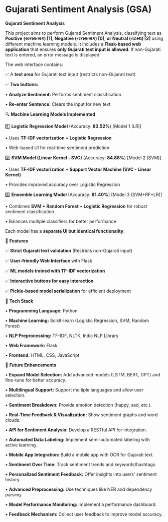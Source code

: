 # Gujarati Sentiment Analysis (GSA)
**Gujarati Sentiment Analysis**

This project aims to perform Gujarati Sentiment Analysis, classifying text as **Positive (સકારાત્મક) [1]**, **Negative (નકારાત્મક) [0]**, **or Neutral (તટસ્થ) [2]** using different machine learning models. It includes a **Flask-based web application** that ensures **only Gujarati text input is allowed**. If non-Gujarati text is entered, an error message is displayed.

The web interface contains:

✅ A **text area** for Gujarati text input (restricts non-Gujarati text)

✅ **Two buttons:**

  •	**Analyze Sentiment:** Performs sentiment classification

  •	**Re-enter Sentence:** Clears the input for new text

🔍 **Machine Learning Models Implemented**

1️⃣ **Logistic Regression Model** (Accuracy: **83.52%**) [Model 1 (LR)]

  •	Uses **TF-IDF vectorization + Logistic Regression**

  •	Web-based UI for real-time sentiment prediction

2️⃣ **SVM Model (Linear Kernel - SVC)** (Accuracy: **84.88%**) [Model 2 (SVM)]

  •	Uses **TF-IDF vectorization + Support Vector Machine (SVC - Linear Kernel)**

  •	Provides improved accuracy over Logistic Regression

3️⃣ **Ensemble Learning Model** (Accuracy: **81.40%**) [Model 3 (SVM+RF+LR)]

  •	Combines **SVM + Random Forest + Logistic Regression** for robust sentiment classification

  •	Balances multiple classifiers for better performance

Each model has a **separate UI but identical functionality**.

🚀 **Features**

✅ **Strict Gujarati text validation** (Restricts non-Gujarati input)

✅ **User-friendly Web Interface** with Flask

✅ **ML models trained with TF-IDF vectorization**

✅ **Interactive buttons for easy interaction**

✅ **Pickle-based model serialization** for efficient deployment

🔧 **Tech Stack**

•	**Programming Language:** Python

•	**Machine Learning:** Scikit-learn (Logistic Regression, SVM, Random Forest)

•	**NLP Preprocessing:** TF-IDF, NLTK, Indic NLP Library

•	**Web Framework:** Flask

•	**Frontend:** HTML, CSS, JavaScript

🚀 **Future Enhancements**

• **Expand Model Selection:** Add advanced models (LSTM, BERT, GPT) and fine-tune for better accuracy.

• **Multilingual Support:** Support multiple languages and allow user selection.

• **Sentiment Breakdown:** Provide emotion detection (happy, sad, etc.).

• **Real-Time Feedback & Visualization:** Show sentiment graphs and word clouds.

• **API for Sentiment Analysis:** Develop a RESTful API for integration.

• **Automated Data Labeling:** Implement semi-automated labeling with active learning.

• **Mobile App Integration:** Build a mobile app with OCR for Gujarati text.

• **Sentiment Over Time:** Track sentiment trends and keywords/hashtags.

• **Personalized Sentiment Feedback:** Offer insights into users' sentiment history.

• **Advanced Preprocessing:** Use techniques like NER and dependency parsing.

• **Model Performance Monitoring:** Implement a performance dashboard.

• **Feedback Mechanism:** Collect user feedback to improve model accuracy.
